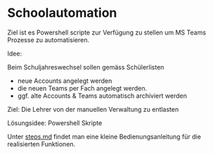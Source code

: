 # Schoolautomation

Ziel ist es Powershell scripte zur Verfügung zu stellen um MS Teams Prozesse zu automatisieren.

Idee: 

Beim Schuljahreswechsel sollen gemäss Schülerlisten 
  * neue Accounts angelegt werden
  * die neuen Teams per Fach angelegt werden.
  * ggf. alte Accounts & Teams automatisch archiviert werden 


Ziel: Die Lehrer von  der manuellen Verwaltung zu entlasten 

Lösungsidee: Powershell Skripte

Unter [steps.md](steps.md) findet man eine kleine Bedienungsanleitung für die realisierten Funktionen.

